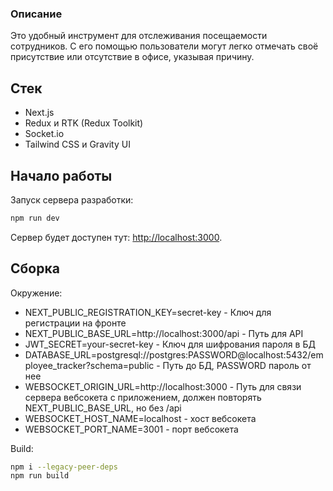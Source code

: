 ### Описание

Это удобный инструмент для отслеживания посещаемости сотрудников. С его помощью пользователи могут легко отмечать своё присутствие или отсутствие в офисе, указывая причину.

## Стек
- Next.js
- Redux и RTK (Redux Toolkit)
- Socket.io
- Tailwind CSS и Gravity UI

## Начало работы

Запуск сервера разработки:

```bash
npm run dev
```

Сервер будет доступен тут: [http://localhost:3000](http://localhost:3000).

## Сборка

Окружение:
- NEXT_PUBLIC_REGISTRATION_KEY=secret-key - Ключ для регистрации на фронте
- NEXT_PUBLIC_BASE_URL=http://localhost:3000/api - Путь для API
- JWT_SECRET=your-secret-key - Ключ для шифрования пароля в БД
- DATABASE_URL=postgresql://postgres:PASSWORD@localhost:5432/employee_tracker?schema=public - Путь до БД, PASSWORD пароль от нее
- WEBSOCKET_ORIGIN_URL=http://localhost:3000 - Путь для связи сервера вебсокета с приложением, должен повторять NEXT_PUBLIC_BASE_URL, но без /api
- WEBSOCKET_HOST_NAME=localhost - хост вебсокета
- WEBSOCKET_PORT_NAME=3001 - порт вебсокета

Build:

```bash
npm i --legacy-peer-deps
npm run build
```
